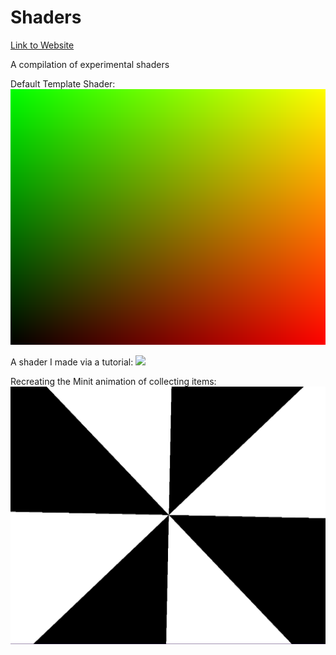 # Shaders
[Link to Website](https://arcane34.github.io/Shaders/)

A compilation of experimental shaders

Default Template Shader:
![](https://github.com/Arcane34/Shaders/blob/main/PreviewTemplateShader.png)

A shader I made via a tutorial:
![](https://github.com/Arcane34/Shaders/blob/main/PreviewShader1.gif)

Recreating the Minit animation of collecting items:
![](https://github.com/Arcane34/Shaders/blob/main/PreviewMinitTransition.gif)
